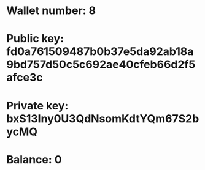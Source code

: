 # Wallet number: 8
# Public key: fd0a761509487b0b37e5da92ab18a9bd757d50c5c692ae40cfeb66d2f5afce3c
# Private key: bxS13Iny0U3QdNsomKdtYQm67S2bycMQ
# Balance: 0
